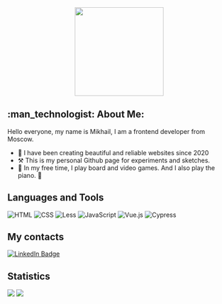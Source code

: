 <div id="header" align="center">
  <img src="https://media.giphy.com/media/7NoNw4pMNTvgc/giphy.gif" width="200"/>
</div>

<h2>:man_technologist: About Me:</h2>

Hello everyone, my name is Mikhail, I am a frontend developer from Moscow.
- :date: I have been creating beautiful and reliable websites since 2020
- :hammer_and_pick: This is my personal Github page for experiments and sketches.
- :game_die: In my free time, I play board and video games. And I also play the piano. :musical_keyboard:

<div id="badges">
  <h2>Languages and Tools</h2>
  <img src="https://img.shields.io/badge/-html5-090909?style=for-the-badge&logo=html5&logoColor=E34F26" alt="HTML"/>
  <img src="https://img.shields.io/badge/-css3-090909?style=for-the-badge&logo=css3&logoColor=1572B6" alt="CSS"/>
  <img src="https://img.shields.io/badge/-less-090909?style=for-the-badge&logo=less&logoColor=white" alt="Less"/>
  <img src="https://img.shields.io/badge/-JavaScript-090909?style=for-the-badge&logo=JavaScript&logoColor=E9D54D" alt="JavaScript"/>
  <img src="https://img.shields.io/badge/-Vue-090909?style=for-the-badge&logo=vue.js&logoColor=41b883" alt="Vue.js"/>
  <img src="https://img.shields.io/badge/-Cypress-090909?style=for-the-badge&logo=Cypress&logoColor=41b883" alt="Cypress"/>
</div>

<div id="Contacts">
  <h2>My contacts</h2>
  <a href="https://t.me/painofhail"><img src="https://img.shields.io/badge/-Telegram-090909?style=for-the-badge&logo=telegram&logoColor=27A0D9" alt="LinkedIn Badge"/></a>
</div>

<div id="Statistics">
  <h2>Statistics</h2>
  <picture>
    <source srcset="https://github-readme-stats.vercel.app/api?username=qimijoy&show_icons=true&theme=dark" media="(prefers-color-scheme: dark)" />
    <source srcset="https://github-readme-stats.vercel.app/api?username=qimijoy&show_icons=true" media="(prefers-color-scheme: light), (prefers-color-scheme: no-preference)"/>
    <img src="https://github-readme-stats.vercel.app/api?username=qimijoy&show_icons=true" />
  </picture>
  <picture>
    <source srcset="https://github-readme-stats.vercel.app/api/top-langs?username=qimijoy&show_icons=true&theme=dark" media="(prefers-color-scheme: dark)" />
    <img src="https://github-readme-stats.vercel.app/api/top-langs?username=qimijoy&show_icons=true" />
  </picture>
  <div><img src="https://komarev.com/ghpvc/?username=qimijoy&style=flat-square&color=blue" alt=""/></div>
</div>
